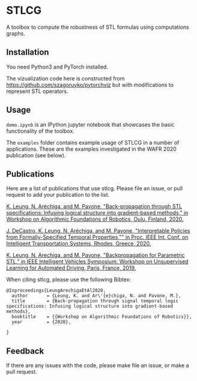 STLCG
======

A toolbox to compute the robustness of STL formulas using computations graphs.

## Installation

You need Python3 and PyTorch installed.

The vizualization code here is constructed from https://github.com/szagoruyko/pytorchviz but with modifications to represent STL operators.


## Usage

`demo.ipynb` is an IPython jupyter notebook that showcases the basic functionality of the toolbox.

The `examples` folder contains example usage of STLCG in a number of applications. These are the examples investigated in the WAFR 2020 publication (see below).

## Publications
Here are a list of publications that use stlcg. Please file an issue, or pull request to add your publication to the list.

[K. Leung, N. Aréchiga, and M. Pavone, "Back-propagation through STL specifications: Infusing logical structure into gradient-based methods," in Workshop on Algorithmic Foundations of Robotics, Oulu, Finland, 2020.](https://arxiv.org/abs/2008.00097)

[J. DeCastro, K. Leung, N. Aréchiga, and M. Pavone, "Interpretable Policies from Formally-Specified Temporal Properties,"" in Proc. IEEE Int. Conf. on Intelligent Transportation Systems, Rhodes, Greece, 2020.](http://asl.stanford.edu/wp-content/papercite-data/pdf/DeCastro.Leung.ea.ITSC20.pdf)

[K. Leung, N. Arechiga, and M. Pavone, "Backpropagation for Parametric STL," in IEEE Intelligent Vehicles Symposium: Workshop on Unsupervised Learning for Automated Driving, Paris, France, 2019.](http://asl.stanford.edu/wp-content/papercite-data/pdf/Leung.Arechiga.ea.ULAD19.pdf)

When citing stlcg, please use the following Bibtex:
```
@Inproceedings{LeungArechigaEtAl2020,
  author       = {Leung, K. and Ar\'{e}chiga, N. and Pavone, M.},
  title        = {Back-propagation through signal temporal logic specifications: Infusing logical structure into gradient-based methods},
  booktitle    = {{Workshop on Algorithmic Foundations of Robotics}},
  year         = {2020},

}
```


## Feedback

If there are any issues with the code, please make file an issue, or make a pull request.

